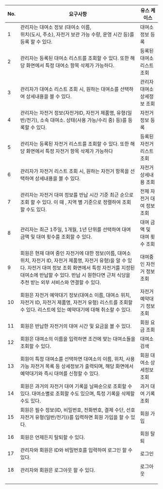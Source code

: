 | No. | 요구사항                                                                                                                                                        | 유스 케이스           |
| --- | ----------------------------------------------------------------------------------------------------------------------------------------------------------- | ---------------- |
| 1   | 관리자는 대여소 정보 (대여소 이름,<br>위치(도시, 주소), 자전거 보관 가능 수량, 운영 시간 등)를 등록 할 수 있다.                                                                                      | 대여소 정보 등록        |
| 2   | 관리자는 등록된 대여소 리스트를 조회할 수 있다. 또한 해당 화면에서 특정 대여소 항목 삭제가 가능하다.                                                                                                  | 등록된 대여소 리스트  조회  |
| 3   | 관리자가 대여소 리스트  조회 시, 원하는 대여소를 선택하여 상세내용을 볼 수 있다.                                                                                                             | 관리자 대여소 상세정보 조회  |
| 4   | 관리자는 자전거 정보(자전거ID, 자전거 제품명, 유형(일반/전기), 소속 대여소. 상태(사용 가능/수리 중) 등)를 등록할 수 있다.                                                                                 | 자전거 정보 등록        |
| 5   | 관리자는 등록된 자전거 리스트를 조회할 수 있다. 또한 해당 화면에서 특정 자전거 항목 삭제가 가능하다                                                                                                   | 등록된 자전거 리스트 조회   |
| 6   | 관리자가 자전거 리스트 조회 시, 원하는 자전거 항목을 선택하여 상세내용을 볼 수 있다.                                                                                                           | 자전거 상세내용 조회      |
| 7   | 관리자는 자전거 대여 정보를 반납 시간 기준 최근 순으로 조회 할 수 있다. 이 때 , 지역 별 기준으로 정렬하여 조회할 수도 있다.                                                                                  | 전체 자전거 대여 정보  조회 |
| 8   | 관리자는 최근 1주일, 1개월, 1년 단위를 선택하여 대여 금액 및 대여 횟수를 조회할 수 있다.                                                                                                      | 대여 금액 및 대여 횟수 조회 |
| 9   | 회원은 현재 대여 중인 자전거에 대한 정보(이름, 대여소 위치, 자전거 ID, 자전거 제품명, 자전거 유형)을 알 수 있다. 자전거 대여 정보 조회 화면에서 특정 자전거를 지정된 대여소에 반납할 수 있다. 반납 시 원한다면 근처 식당을 추천 받는 외부 서비스와 연결할 수 있다. | 대여중인 자전거 정보 조회   |
| 10  | 회원은 자전거 예약대기 정보(대여소 이름, 대여소 위치, 자전거 ID, 자전거 제품명, 자전거 유형) 리스트를 조회할 수 있다. 리스트에 있는 예약대기에 대해 취소할 수 있다.                                                          | 자전거 예약대기 정보 조회   |
| 11  | 회원은 반납한 자전거의 대여 시간 및 요금을 볼 수 있다.                                                                                                                            | 회원 요금 조회         |
| 12  | 회원은 대여소의 이름을 입력하면 조건에 맞는 대여소들을 조회할 수 있다.                                                                                                                    | 대여소 검색           |
| 13  | 회원이 특정 대여소를 선택하면 대여소의 이름, 위치, 사용가능 자전거 목록 등 상세정보가 출력되며, 해당 화면에서 예약대기와 즉시 대여를 신청할 수 있다.                                                                      | 회원 대여소 상세정보 조회   |
| 14  | 회원은 과거의 자전거 대여 기록을 날짜순으로 조회할 수 있다. 대여소별로 조회할 수도 있으며, 특정 기록을 삭제할 수도 있다.                                                                                      | 과거 대여 기록 조회      |
| 15  | 회원은 필수 정보(ID, 비밀번호, 전화번호, 결제 수단, 선호 자전거 유형(일반/전기))를 입력하면 회원 가입을 할 수 있다.                                                                                     | 회원 가입            |
| 16  | 회원은 언제든지 탈퇴할 수 있다.                                                                                                                                          | 회원 탈퇴            |
| 17  | 관리자와 회원은 ID와 비밀번호를 입력하여 로그인 할 수 있다.                                                                                                                         | 로그인              |
| 18  | 관리자와 회원은 로그아웃 할 수 있다.                                                                                                                                       | 로그아웃             |
|     |                                                                                                                                                             |                  |
|     |                                                                                                                                                             |                  |
|     |                                                                                                                                                             |                  |
